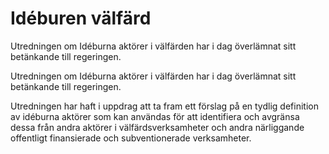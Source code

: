 # Idéburen välfärd

Utredningen om Idéburna aktörer i välfärden har i dag överlämnat sitt betänkande till regeringen.

Utredningen om Idéburna aktörer i välfärden har i dag överlämnat sitt betänkande till regeringen.

Utredningen har haft i uppdrag att ta fram ett förslag på en tydlig
definition av idéburna aktörer som kan användas för att identifiera
och avgränsa dessa från andra aktörer i välfärdsverksamheter och
andra närliggande offentligt finansierade och subventionerade verksamheter.
